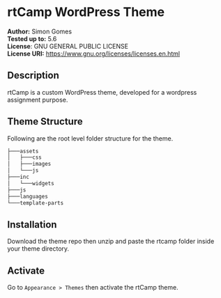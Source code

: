 # rtCamp WordPress Theme
**Author:** Simon Gomes  
**Tested up to:** 5.6  
**License**: GNU GENERAL PUBLIC LICENSE  
**License URI:** https://www.gnu.org/licenses/licenses.en.html  

## Description
rtCamp is a custom WordPress theme, developed for a wordpress assignment purpose.

## Theme Structure
Following are the root level folder structure for the theme.
```bash
├───assets
│   ├───css
│   ├───images
│   └───js
├───inc
│   └───widgets
├───js
├───languages
└───template-parts
```

## Installation
Download the theme repo then unzip and paste the rtcamp folder inside your theme directory.

## Activate
Go to `Appearance > Themes` then activate the rtCamp theme.